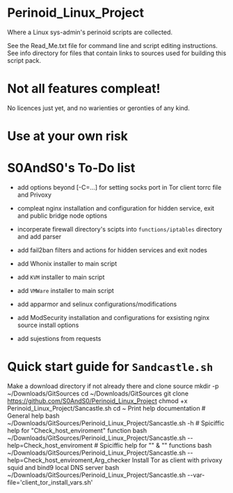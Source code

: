 # Perinoid_Linux_Project
Where a Linux sys-admin's perinoid scripts are collected.

See the Read_Me.txt file for command line and script editing instructions.
See info directory for files that contain links to sources used for building this script pack.

# Not all features compleat!

No licences just yet, and no warienties or geronties of any kind.

# Use at your own risk

# S0AndS0's To-Do list

- add options beyond [-C=...] for setting socks port in Tor client torrc file and Privoxy

- compleat nginx installation and configuration for hidden service, exit and public bridge node options

- incorperate firewall directory's scipts into `functions/iptables` directory and add parser

- add fail2ban filters and actions for hidden services and exit nodes

- add Whonix installer to main script

- add `KVM` installer to main script

- add `VMWare` installer to main script

- add apparmor and selinux configurations/modifications

- add ModSecurity installation and configurations for exsisting nginx source install options

- add sujestions from requests

# Quick start guide for `Sandcastle.sh`
Make a download directory if not already there and clone source
    mkdir -p ~/Downloads/GitSources
    cd ~/Downloads/GitSources
    git clone https://github.com/S0AndS0/Perinoid_Linux_Project
    chmod +x Perinoid_Linux_Project/Sancastle.sh
    cd ~
Print help documentation
    # General help
    bash ~/Downloads/GitSources/Perinoid_Linux_Project/Sancastle.sh -h
    # Spiciffic help for "Check_host_enviroment" function
    bash ~/Downloads/GitSources/Perinoid_Linux_Project/Sancastle.sh --help=Check_host_enviroment
    # Spiciffic help for "" & "" functions
    bash ~/Downloads/GitSources/Perinoid_Linux_Project/Sancastle.sh --help=Check_host_enviroment,Arg_checker
Install Tor as client with privoxy squid and bind9 local DNS server
    bash ~/Downloads/GitSources/Perinoid_Linux_Project/Sancastle.sh --var-file='client_tor_install_vars.sh'


